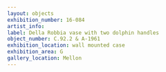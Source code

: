 ```yaml
---
layout: objects
exhibition_number: 16-084
artist_info: 
label: Della Robbia vase with two dolphin handles
object_number: C.92.2 & A-1961
exhibition_location: wall mounted case
exhibition_area: G
gallery_location: Mellon
---
```

